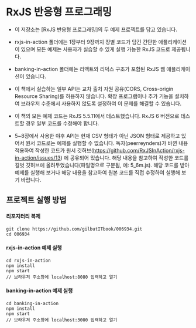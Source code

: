 
# RxJS 반응형 프로그래밍

- 이 저장소는 [RxJS 반응형 프로그래밍]의 두 예제 프로젝트를 담고 있습니다. 

- rxjs-in-action 폴더에는 1장부터 9장까지 장별 코드가 담긴 간단한 애플리케이션이 있으며 모든 예제는 사용자가 실습할 수 있게 실행 가능한 RxJS 코드로 제공됩니다.

- banking-in-action 폴더에는 리액트와 리덕스 구조가 포함된 RxJS 웹 애플리케이션이 있습니다.

- 이 책에서 실습하는 일부 API는 교차 출처 자원 공유(CORS, Cross-origin Resource Sharing)를 허용하지 않습니다. 확장 프로그램이나 추가 기능을 설치하여 브라우저 수준에서 사용하지 않도록 설정하여 이 문제를 해결할 수 있습니다. 

- 이 책의 모든 예제 코드는 RxJS 5.5.11에서 테스트했습니다. RxJS 6 버전으로 테스트할 경우 일부 코드를 수정해야 합니다.

- 5~8장에서 사용한 야후 API는 현재 CSV 형태가 아닌 JSON 형태로 제공하고 있어서 원서 코드로는 예제를 실행할 수 없습니다. 독자(peerreynders)가 바뀐 내용 적용하여 작성한 코드가 원서 깃허브(https://github.com/RxJSInAction/rxjs-in-action/issues/13) 에 공유되어 있습니다. 해당 내용을 참고하여 작성한 코드를 길벗 깃허브에 올려두었습니다(파일명으로 구분됨, 예: 5_6m.js). 해당 코드를 받아 예제를 실행해 보거나 해당 내용을 참고하여 원본 코드를 직접 수정하여 실행해 보기 바랍니다.


## 프로젝트 실행 방법
#### 리포지터리 복제
```
git clone https://github.com/gilbutITbook/006934.git
cd 006934
```

#### rxjs-in-action 예제 실행
```
cd rxjs-in-action
npm install
npm start
// 브라우저 주소창에 localhost:8080 입력하고 열기
```

#### banking-in-action 예제 실행
```
cd banking-in-action
npm install
npm start
// 브라우저 주소창에 localhost:3000 입력하고 열기
```
